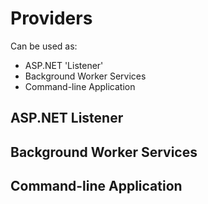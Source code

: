 # Providers
Can be used as:
- ASP.NET 'Listener'
- Background Worker Services
- Command-line Application
  
## ASP.NET Listener

## Background Worker Services

## Command-line Application
